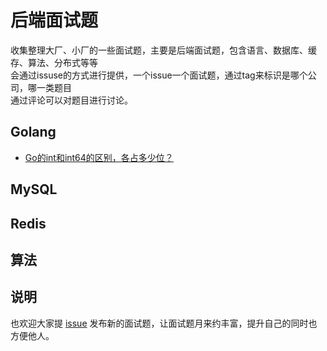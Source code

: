 # 后端面试题

收集整理大厂、小厂的一些面试题，主要是后端面试题，包含语言、数据库、缓存、算法、分布式等等  
会通过issuse的方式进行提供，一个issue一个面试题，通过tag来标识是哪个公司，哪一类题目  
通过评论可以对题目进行讨论。


## Golang

- [Go的int和int64的区别，各占多少位？](https://github.com/1024casts/backend-interview/issues/1)

## MySQL

## Redis

## 算法

## 说明
也欢迎大家提 [issue](https://github.com/1024casts/backend-interview/issues) 发布新的面试题，让面试题月来约丰富，提升自己的同时也方便他人。
